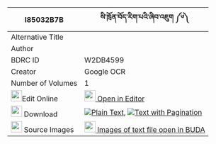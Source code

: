 |I85032B7B|སི་ཁྲོན་བོད་རིག་པའི་ཞིབ་འཇུག ༼༦༽ 
| --- | --- 
|Alternative Title |
|Author | 
|BDRC ID | W2DB4599
|Creator | Google OCR
|Number of Volumes| 1
|<img width="25" src="https://img.icons8.com/color/25/000000/edit-property.png">Edit Online| [<img width="25" src="https://avatars.githubusercontent.com/u/45091458?s=200&v=4"> Open in Editor](http://editor.openpecha.org/I85032B7B)
|<img width="25" src="https://img.icons8.com/fluent/48/000000/download-2.png"/>  Download | [![](https://img.icons8.com/color/20/000000/txt.png)Plain Text](https://github.com/Openpecha/I85032B7B/releases/download/v1/si_tron_bo_rigpa_i_shyibjuk_plain_I85032B7B.zip), [![](https://img.icons8.com/color/20/000000/txt.png)Text with Pagination](https://github.com/Openpecha/I85032B7B/releases/download/v1/si_tron_bo_rigpa_i_shyibjuk_pages_I85032B7B.zip)
|<img width="25" src="https://img.icons8.com/plasticine/100/000000/pictures-folder.png"/>  Source Images | [<img width="25" src="https://library.bdrc.io/icons/BUDA-small.svg"> Images of text file open in BUDA](https://library.bdrc.io/show/bdr:W2DB4599)